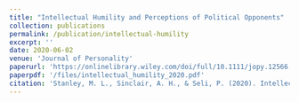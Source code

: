 ```yaml
---
title: "Intellectual Humility and Perceptions of Political Opponents"
collection: publications
permalink: /publication/intellectual-humility
excerpt: ''
date: 2020-06-02
venue: 'Journal of Personality'
paperurl: 'https://onlinelibrary.wiley.com/doi/full/10.1111/jopy.12566'
paperpdf: '/files/intellectual_humility_2020.pdf'
citation: 'Stanley, M. L., Sinclair, A. H., & Seli, P. (2020). Intellectual humility and perceptions of political opponents. Journal of Personality, 88(6), 1196–1216. https://doi.org/10.1111/jopy.12566'
---
```

 
